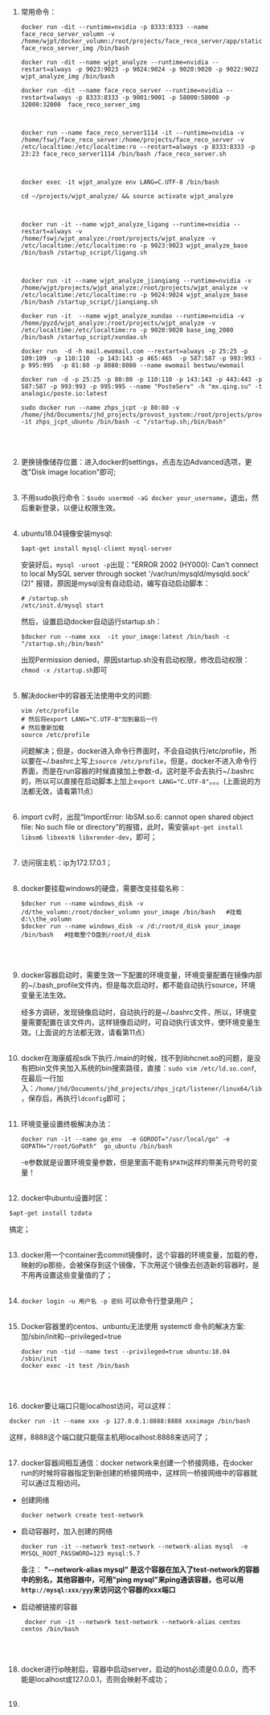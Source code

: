 1. 常用命令：

   ```shell
   docker run -dit --runtime=nvidia -p 8333:8333 --name face_reco_server_volumn -v /home/wjpt/docker_volumn:/root/projects/face_reco_server/app/static/snapshot_temps face_reco_server_img /bin/bash
   
   docker run -dit --name wjpt_analyze --runtime=nvidia --restart=always -p 9023:9023 -p 9024:9024 -p 9020:9020 -p 9022:9022 wjpt_analyze_img /bin/bash
   
   docker run -dit --name face_reco_server --runtime=nvidia --restart=always -p 8333:8333 -p 9001:9001 -p 58000:58000 -p 32000:32000  face_reco_server_img
   
   
   
   docker run --name face_reco_server1114 -it --runtime=nvidia -v /home/fswj/face_reco_server:/home/projects/face_reco_server -v /etc/localtime:/etc/localtime:ro --restart=always -p 8333:8333 -p 23:23 face_reco_server1114 /bin/bash /face_reco_server.sh
   
   
   
   docker exec -it wjpt_analyze env LANG=C.UTF-8 /bin/bash
   
   cd ~/projects/wjpt_analyze/ && source activate wjpt_analyze
   
   
   
   docker run -it --name wjpt_analyze_ligang --runtime=nvidia --restart=always -v /home/fswj/wjpt_analyze:/root/projects/wjpt_analyze -v /etc/localtime:/etc/localtime:ro -p 9023:9023 wjpt_analyze_base /bin/bash /startup_script/ligang.sh
   
   
   
   docker run -it --name wjpt_analyze_jianqiang --runtime=nvidia -v /home/wjpt/projects/wjpt_analyze:/root/projects/wjpt_analyze -v /etc/localtime:/etc/localtime:ro -p 9024:9024 wjpt_analyze_base /bin/bash /startup_script/jianqiang.sh
   
   docker run -it  --name wjpt_analyze_xundao --runtime=nvidia -v /home/pyzd/wjpt_analyze:/root/projects/wjpt_analyze -v /etc/localtime:/etc/localtime:ro -p 9020:9020 base_img_2080 /bin/bash /startup_script/xundao.sh
   
   docker run  -d -h mail.ewomail.com --restart=always -p 25:25 -p 109:109  -p 110:110  -p 143:143 -p 465:465  -p 587:587 -p 993:993 -p 995:995  -p 81:80 -p 8080:8080 --name ewomail bestwu/ewomail
   
   docker run -d -p 25:25 -p 80:80 -p 110:110 -p 143:143 -p 443:443 -p 587:587 -p 993:993 -p 995:995 --name "PosteServ" -h "mx.qing.su" -t analogic/poste.io:latest
   
   sudo docker run --name zhps_jcpt -p 80:80 -v /home/jhd/Documents/jhd_projects/provost_system:/root/projects/provost_system -it zhps_jcpt_ubuntu /bin/bash -c "/startup.sh;/bin/bash"
   
   ```

   <br><br>

   

2. 更换镜像储存位置：进入docker的settings，点击左边Advanced选项，更改"Disk image location"即可;<br><br>

3. 不用sudo执行命令：`$sudo usermod -aG docker your_username`，退出，然后重新登录，以便让权限生效。<br><br>

4. ubuntu18.04镜像安装mysql:

   ```
   $apt-get install mysql-client mysql-server
   ```

   安装好后，`mysql -uroot -p`出现："ERROR 2002 (HY000): Can't connect to local MySQL server through socket '/var/run/mysqld/mysqld.sock' (2)" 报错，原因是mysql没有自动启动，编写自动启动脚本：

   ```shell
   # /startup.sh
   /etc/init.d/mysql start
   ```

   然后，设置启动docker自动运行startup.sh：

   ```
   $docker run --name xxx  -it your_image:latest /bin/bash -c "/startup.sh;/bin/bash"
   ```

   出现Permission denied，原因startup.sh没有启动权限，修改启动权限：`chmod -x /startup.sh`即可<br><br>

5. 解决docker中的容器无法使用中文的问题:

   ```shell
   vim /etc/profile
   # 然后将export LANG="C.UTF-8"加到最后一行
   # 然后重新加载
   source /etc/profile
   ```

   问题解决；但是，docker进入命令行界面时，不会自动执行/etc/profile，所以要在~/.bashrc上写上`source /etc/profile`，但是，docker不进入命令行界面，而是在run容器的时候直接加上参数-d，这时是不会去执行~/.bashrc的，所以可以直接在启动脚本上加上`export LANG="C.UTF-8"`。。。(上面说的方法都无效，请看第11点）<br><br>

6. import cv时，出现“ImportError: libSM.so.6: cannot open shared object file: No such file or directory”的报错，此时，需安装`apt-get install libsm6 libxext6 libxrender-dev`，即可；<br><br>

7. 访问宿主机：ip为172.17.0.1；<br><br>

8. docker要挂载windows的硬盘，需要改变挂载名称：

   ```shell
   $docker run --name windows_disk -v /d/the_volumn:/root/docker_volumn your_image /bin/bash   #挂载d:\\the_volumn
   $docker run --name windows_disk -v /d:/root/d_disk your_image /bin/bash   #挂载整个D盘到/root/d_disk
   ```

   <br><br>

9. docker容器启动时，需要生效一下配置的环境变量，环境变量配置在镜像内部的~/.bash_profile文件内，但是每次启动时，都不能自动执行source，环境变量无法生效。

   经多方调研，发现镜像启动时，自动执行的是~/.bashrc文件，所以，环境变量需要配置在该文件内，这样镜像启动时，可自动执行该文件，使环境变量生效。(上面说的方法都无效，请看第11点）<br><br>

10. docker在海康威视sdk下执行./main的时候，找不到libhcnet.so的问题，是没有把bin文件夹加入系统的bin搜索路径，直接：`sudo vim /etc/ld.so.conf`, 在最后一行加入：`/home/jhd/Documents/jhd_projects/zhps_jcpt/listener/linux64/lib`，保存后，再执行`ldconfig`即可；<br><br>

11. 环境变量设置终极解决办法：

    ```shell
    docker run -it --name go_env  -e GOROOT="/usr/local/go" -e GOPATH="/root/GoPath"  go_ubuntu /bin/bash
    ```

      -e参数就是设置环境变量参数，但是里面不能有`$PATH`这样的带美元符号的变量！<br><br>

12. docker中ubuntu设置时区：

  ```
  $apt-get install tzdata
  ```
  
  搞定；<br><br>
  
13. docker用一个container去commit镜像时，这个容器的环境变量，加载的卷，映射的ip那些，会被保存到这个镜像，下次用这个镜像去创造新的容器时，是不用再设置这些变量值的了；<br><br>

14. `docker login -u 用户名 -p 密码`    可以命令行登录用户；<br><br>

15. Docker容器里的centos、unbuntu无法使用 systemctl 命令的解决方案: 加/sbin/init和--privileged=true

    ```shell
    docker run -tid --name test --privileged=true ubuntu:18.04 /sbin/init
    docker exec -it test /bin/bash
    ```

    <br><br>

16. docker要让端口只能localhost访问，可以这样：

  ```shell
  docker run -it --name xxx -p 127.0.0.1:8888:8888 xxximage /bin/bash
  ```
  
  这样，8888这个端口就只能宿主机用localhost:8888来访问了；<br><br>
  
17. docker容器间相互通信：docker network来创建一个桥接网络，在docker run的时候将容器指定到新创建的桥接网络中，这样同一桥接网络中的容器就可以通过互相访问。
  
  - 创建网络
  
    `docker network create test-network`
  
  - 启动容器时，加入创建的网络
  
    `docker run -it --network test-network --network-alias mysql  -e MYSQL_ROOT_PASSWORD=123 mysql:5.7`  
  
    备注： **"--network-alias mysql" 是这个容器在加入了test-network的容器中的别名，其他容器中，可用"ping mysql"来ping通该容器，也可以用`http://mysql:xxx/yyy`来访问这个容器的xxx端口**
  
  - 启动被链接的容器
  
    ` docker run -it --network test-network --network-alias centos  centos /bin/bash`
  
    <br><br>
  
18. docker进行ip映射后，容器中启动server，启动的host必须是0.0.0.0，而不能是localhost或127.0.0.1，否则会映射不成功；<br><br>

19. 

